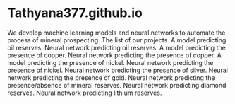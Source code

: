 # Tathyana377.github.io
We develop machine learning models and neural networks to automate the process of mineral prospecting.
The list of our projects.
A model predicting oil reserves.
Neural network predicting oil reserves. 
A model predicting the presence of copper. 
Neural network predicting the presence of copper. 
A model predicting the presence of nickel. 
Neural network predicting the presence of nickel. 
Neural network predicting the presence of silver. 
Neural network predicting the presence of gold. 
Neural network predicting the presence/absence of mineral reserves. 
Neural network predicting diamond reserves. 
Neural network predicting lithium reserves. 
